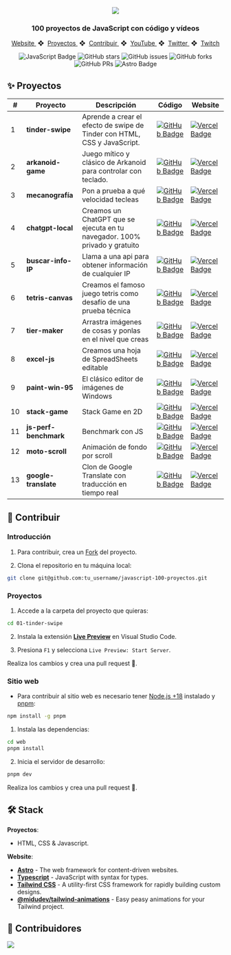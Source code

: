 <div align="center">
    <a href="https://www.javascript100.dev">
    <img src="./web/public/readme.jpg" /> 
    </a>
  <h3>
    <strong>100 proyectos de JavaScript con código y vídeos</strong>
  </h3>
</div>

<div align="center">
    <a href="https://www.javascript100.dev">
        Website
    </a>
    <span>&nbsp;❖&nbsp;</span>
    <a href="#-proyectos">
        Proyectos
    </a>
    <span>&nbsp;❖&nbsp;</span>
    <a href="#-contribuir">
        Contribuir
    </a>
    <span>&nbsp;❖&nbsp;</span>
    <a href="https://www.youtube.com/c/midudev">
        YouTube
    </a>
    <span>&nbsp;❖&nbsp;</span>
    <a href="https://twitter.com/midudev">
        Twitter
    </a>
    <span>&nbsp;❖&nbsp;</span>
    <a href="https://twitch.tv/midudev">
        Twitch
    </a>
</div>

<p></p>

<div align="center">

![JavaScript Badge](https://img.shields.io/badge/JavaScript-F7DF1E?logo=javascript&logoColor=000&style=flat)
![GitHub stars](https://img.shields.io/github/stars/midudev/javascript-100-proyectos)
![GitHub issues](https://img.shields.io/github/issues/midudev/javascript-100-proyectos)
![GitHub forks](https://img.shields.io/github/forks/midudev/javascript-100-proyectos)
![GitHub PRs](https://img.shields.io/github/issues-pr/midudev/javascript-100-proyectos)
![Astro Badge](https://img.shields.io/badge/Astro-BC52EE?logo=astro&logoColor=fff&style=flat)

</div>

## ✨ Proyectos

|  #   | Proyecto         | Descripción                                                              | Código                                                                                                                                                                                   | Website                                                       |
| --- | ---------------- | ------------------------------------------------------------------------ | ---------------------------------------------------------------------------------------------------------------------------------------------------------------------------------------- | ------------------------------------------------------------- |
| 1   | **tinder-swipe** | Aprende a crear el efecto de swipe de Tinder con HTML, CSS y JavaScript. | [![GitHub Badge](https://img.shields.io/badge/Código-181717?logo=github&logoColor=fff&style=flat-square)](https://github.com/midudev/javascript-100-proyectos/tree/main/01-tinder-swipe) | [![Vercel Badge](https://img.shields.io/badge/Website-000?logo=vercel&logoColor=fff&style=flat-square)](https://www.javascript100.dev/01-tinder-swipe) |
| 2   | **arkanoid-game** | Juego mítico y clásico de Arkanoid para controlar con teclado. | [![GitHub Badge](https://img.shields.io/badge/Código-181717?logo=github&logoColor=fff&style=flat-square)](https://github.com/midudev/javascript-100-proyectos/tree/main/02-arkanoid-game) | [![Vercel Badge](https://img.shields.io/badge/Website-000?logo=vercel&logoColor=fff&style=flat-square)](https://www.javascript100.dev/02-arkanoid-game) |
| 3   | **mecanografía** | Pon a prueba a qué velocidad tecleas | [![GitHub Badge](https://img.shields.io/badge/Código-181717?logo=github&logoColor=fff&style=flat-square)](https://github.com/midudev/javascript-100-proyectos/tree/main/03-midu-typing-game) | [![Vercel Badge](https://img.shields.io/badge/Website-000?logo=vercel&logoColor=fff&style=flat-square)](https://www.javascript100.dev/03-midu-typing-game) |
| 4   | **chatgpt-local** | Creamos un ChatGPT que se ejecuta en tu navegador. 100% privado y gratuito | [![GitHub Badge](https://img.shields.io/badge/Código-181717?logo=github&logoColor=fff&style=flat-square)](https://github.com/midudev/javascript-100-proyectos/tree/main/04-chatgpt-local) | [![Vercel Badge](https://img.shields.io/badge/Website-000?logo=vercel&logoColor=fff&style=flat-square)](https://www.javascript100.dev/04-chatgpt-local) |
| 5   | **buscar-info-IP** | Llama a una api para obtener información de cualquier IP | [![GitHub Badge](https://img.shields.io/badge/Código-181717?logo=github&logoColor=fff&style=flat-square)](https://github.com/midudev/javascript-100-proyectos/tree/main/05-api-geo-ip) | [![Vercel Badge](https://img.shields.io/badge/Website-000?logo=vercel&logoColor=fff&style=flat-square)](https://www.javascript100.dev/05-api-geo-ip) |
| 6   | **tetris-canvas** | Creamos el famoso juego tetris como desafío de una prueba técnica | [![GitHub Badge](https://img.shields.io/badge/Código-181717?logo=github&logoColor=fff&style=flat-square)](https://github.com/midudev/javascript-100-proyectos/tree/main/06-tetris-canvas) | [![Vercel Badge](https://img.shields.io/badge/Website-000?logo=vercel&logoColor=fff&style=flat-square)](https://www.javascript100.dev/06-tetris-canvas) |
| 7   | **tier-maker** | Arrastra imágenes de cosas y ponlas en el nivel que creas | [![GitHub Badge](https://img.shields.io/badge/Código-181717?logo=github&logoColor=fff&style=flat-square)](https://github.com/midudev/javascript-100-proyectos/tree/main/07-tier-maker) | [![Vercel Badge](https://img.shields.io/badge/Website-000?logo=vercel&logoColor=fff&style=flat-square)](https://www.javascript100.dev/07-tier-maker) |
| 8   | **excel-js** | Creamos una hoja de SpreadSheets editable | [![GitHub Badge](https://img.shields.io/badge/Código-181717?logo=github&logoColor=fff&style=flat-square)](https://github.com/midudev/javascript-100-proyectos/tree/main/08-excel-js) | [![Vercel Badge](https://img.shields.io/badge/Website-000?logo=vercel&logoColor=fff&style=flat-square)](https://www.javascript100.dev/08-excel-js) |
| 9   | **paint-win-95** | El clásico editor de imágenes de Windows | [![GitHub Badge](https://img.shields.io/badge/Código-181717?logo=github&logoColor=fff&style=flat-square)](https://github.com/midudev/javascript-100-proyectos/tree/main/09-paint-win-95) | [![Vercel Badge](https://img.shields.io/badge/Website-000?logo=vercel&logoColor=fff&style=flat-square)](https://www.javascript100.dev/09-paint-win-95) |
| 10   | **stack-game** | Stack Game en 2D | [![GitHub Badge](https://img.shields.io/badge/Código-181717?logo=github&logoColor=fff&style=flat-square)](https://github.com/midudev/javascript-100-proyectos/tree/main/10-stack-game) | [![Vercel Badge](https://img.shields.io/badge/Website-000?logo=vercel&logoColor=fff&style=flat-square)](https://www.javascript100.dev/10-stack-game) |
| 11   | **js-perf-benchmark** | Benchmark con JS | [![GitHub Badge](https://img.shields.io/badge/Código-181717?logo=github&logoColor=fff&style=flat-square)](https://github.com/midudev/javascript-100-proyectos/tree/main/11-js-perf-benchmark) | [![Vercel Badge](https://img.shields.io/badge/Website-000?logo=vercel&logoColor=fff&style=flat-square)](https://www.javascript100.dev/11-js-perf-benchmark) |
| 12   | **moto-scroll** | Animación de fondo por scroll | [![GitHub Badge](https://img.shields.io/badge/Código-181717?logo=github&logoColor=fff&style=flat-square)](https://github.com/midudev/javascript-100-proyectos/tree/main/12-moto-scroll) | [![Vercel Badge](https://img.shields.io/badge/Website-000?logo=vercel&logoColor=fff&style=flat-square)](https://www.javascript100.dev/12-moto-scroll) |
| 13   | **google-translate** | Clon de Google Translate con traducción en tiempo real | [![GitHub Badge](https://img.shields.io/badge/Código-181717?logo=github&logoColor=fff&style=flat-square)](https://github.com/midudev/javascript-100-proyectos/tree/main/13-google-translate) | [![Vercel Badge](https://img.shields.io/badge/Website-000?logo=vercel&logoColor=fff&style=flat-square)](https://www.javascript100.dev/13-google-translate) |


## 🚀 Contribuir

### **Introducción**

1. Para contribuir, crea un [Fork](https://github.com/midudev/javascript-100-proyectos/fork) del proyecto.

2. Clona el repositorio en tu máquina local:

```bash
git clone git@github.com:tu_username/javascript-100-proyectos.git
```

### **Proyectos**

1. Accede a la carpeta del proyecto que quieras:

```bash
cd 01-tinder-swipe
```

2. Instala la extensión [**Live Preview**](https://marketplace.visualstudio.com/items?itemName=ms-vscode.live-server) en Visual Studio Code.

3. Presiona `F1` y selecciona `Live Preview: Start Server`.

Realiza los cambios y crea una pull request 🚀.

### **Sitio web**

- Para contribuir al sitio web es necesario tener [Node.js +18](https://nodejs.org/) instalado y [pnpm](https://pnpm.io/):

```bash
npm install -g pnpm
```

1. Instala las dependencias:

```bash
cd web
pnpm install
```

2. Inicia el servidor de desarrollo:

```bash
pnpm dev
```

Realiza los cambios y crea una pull request 🚀.

## 🛠️ Stack

**Proyectos**:

- HTML, CSS & Javascript.

**Website**:

- [**Astro**](https://astro.build/) - The web framework for content-driven websites.
- [**Typescript**](https://www.typescriptlang.org/) - JavaScript with syntax for types.
- [**Tailwind CSS**](https://tailwindcss.com/) - A utility-first CSS framework for rapidly building custom designs.
- [**@midudev/tailwind-animations**](https://tailwindcss-animations.vercel.app) - Easy peasy animations for your Tailwind project.

## 👑 Contribuidores

<a href="https://github.com/midudev/javascript-100-proyectos/graphs/contributors">
  <img src="https://contrib.rocks/image?repo=midudev/javascript-100-proyectos" />
</a>
